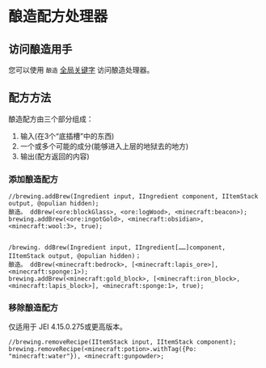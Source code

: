 # 酿造配方处理器

## 访问酿造用手

您可以使用 `酿造` [全局关键字](/Vanilla/Global_Functions/) 访问酿造处理器。

## 配方方法

酿造配方由三个部分组成：

1. 输入(在3个“底插槽”中的东西)
2. 一个或多个可能的成分(能够进入上层的地狱去的地方)
3. 输出(配方返回的内容)

### 添加酿造配方

```zenscript
//brewing.addBrew(Ingredient input, IIngredient component, IItemStack output, @opulian hidden);
酿造。 ddBrew(<ore:blockGlass>, <ore:logWood>, <minecraft:beacon>);
brewing.addBrew(<ore:ingotGold>, <minecraft:obsidian>, <minecraft:wool:3>, true);


/brewing. ddBrew(Ingredient input, IIngredient[……]component, IItemStack output, @opulian hidden)；
酿造。 ddBrew(<minecraft:bedrock>, [<minecraft:lapis_ore>], <minecraft:sponge:1>);
brewing.addBrew(<minecraft:gold_block>, [<minecraft:iron_block>, <minecraft:lapis_block>], <minecraft:sponge:1>, true);
```

### 移除酿造配方

仅适用于 JEI 4.15.0.275或更高版本。

```zenscript
//brewing.removeRecipe(IItemStack input, IItemStack component);
brewing.removeRecipe(<minecraft:potion>.withTag({Po: "minecraft:water"}), <minecraft:gunpowder>;
```